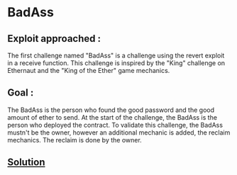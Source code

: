 # BadAss

## Exploit approached :

The first challenge named "BadAss" is a challenge using the revert exploit in a receive function. This challenge is inspired by the "King" challenge on Ethernaut and the "King of the Ether" game mechanics.

## Goal :

The BadAss is the person who found the good password and the good amount of ether to send. At the start of the challenge, the BadAss is the person who deployed the contract.
To validate this challenge, the BadAss mustn't be the owner, however an additional mechanic is added, the reclaim mechanics. The reclaim is done by the owner.

## [Solution](../../attacks/hardChalls/BadAssSolution.md)